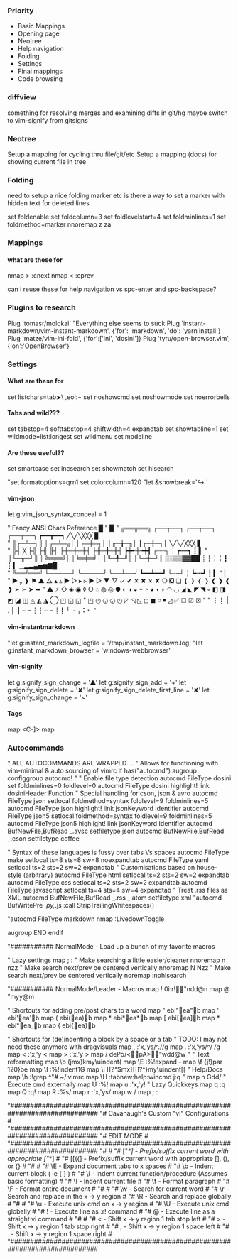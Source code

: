 ### Priority

- Basic Mappings
- Opening page
- Neotree
- Help navigation
- Folding
- Settings
- Final mappings
- Code browsing

### diffview

something for resolving merges and examining diffs in git/hg
maybe switch to vim-signify from gitsigns

### Neotree

Setup a mapping for cycling thru file/git/etc
Setup a mapping (docs) for showing current file in tree

### Folding

need to setup a nice folding marker etc
is there a way to set a marker with hidden text for deleted lines

set foldenable
set foldcolumn=3
set foldlevelstart=4
set foldminlines=1
set foldmethod=marker
nnoremap z<space><space> za

### Mappings

#### what are these for

nmap > :cnext
nmap < :cprev

can i reuse these for help navigation vs spc-enter and spc-backspace?

### Plugins to research

Plug 'tomasr/molokai' "Everything else seems to suck
Plug 'instant-markdown/vim-instant-markdown', {'for': 'markdown', 'do': 'yarn install'}
Plug 'matze/vim-ini-fold', {'for':['ini', 'dosini']}
Plug 'tyru/open-browser.vim', {'on':'OpenBrowser'}

### Settings

#### What are these for

set listchars=tab:▸\ ,eol:¬
set noshowcmd
set noshowmode
set noerrorbells

#### Tabs and wild???

set tabstop=4 softtabstop=4 shiftwidth=4 expandtab
set showtabline=1
set wildmode=list:longest
set wildmenu
set modeline

#### Are these useful??

set smartcase
set incsearch
set showmatch
set hlsearch

"set formatoptions=qrn1
set colorcolumn=120
"let &showbreak='↪ '

#### vim-json

let g:vim_json_syntax_conceal = 1

" Fancy ANSI Chars Reference █
" ▉
" ╔══╦══╗ ┌──┬──┐ ╭──┬──╮ ╭──┬──╮ ┏━━┳━━┓ ╱╲╱╲╳╳╳ ▊  
" ║┌─╨─┐║ │╔═╧═╗│ │╒═╪═╕│ │╓─╁─╖│ ┃┌─╂─┐┃ ╲╱╲╱╳╳╳ ▋  
" ╠╡ ╳ ╞╣ ├╢ ╟┤ ├┼─┼─┼┤ ├╫─╂─╫┤ ┣┿╾┼╼┿┫ ┌┄┄┐ ╎ ┏┅┅┓ ┋ ▌
" ║└─╥─┘║ │╚═╤═╝│ │╘═╪═╛│ │╙─╀─╜│ ┃└─╂─┘┃ ░░▒▒▓▓██ ┊ ┆ ╎ ╏ ┇ ┋ ▍ ▁▂▃▄▅▆▇█  
" ╚══╩══╝ └──┴──┘ ╰──┴──╯ ╰──┴──╯ ┗━━┻━━┛ └╌╌┘ ╎ ┗╍╍┛ ┋ ▎
" ▏
" ▶  ❱ ⚑ ▲ △ ▴ ▵ ▶ ▷ ▸ ▹ ► ▻ ▼ ▽ ✓ ✔ ✕ ✖ ✗ ✘ ❍ ❎ ❏ ❪ ❫ ❬ ❭ ❮ ❯ ❰ ❱ ➢ ➣ ➤ ➥
" ⚠ ⚡ ◇ ◈ ◉ ◊ ○ ◌ ◍ ◎ ● ◐ ◑ ◒ ◓ ◔ ◕ ◖ ◗ ◠ ◡ ◢ ◣ ◤ ◥ ◦ ◧ ◨ ◩ ◪ ◫ ◬ ◭ ◮ ◯ ◰ ◱ ◲
" ◳ ◴ ◵ ◶ ◷ ◸ ◹ ◺ ◻ ◼ ◽ ◾ ◿ ✅ ☐ ☑ ☒
"
" ︙ ⡇ | . │ ┃ ┄ ┅ ┆ ┇ ┈ ┉ ┊ ┋ ╵ ╶ ╷ ⠅⠂
"

#### vim-instantmarkdown

"let g:instant_markdown_logfile = '/tmp/instant_markdown.log'
"let g:instant_markdown_browser = 'windows-webbrowser'

#### vim-signify

let g:signify_sign_change = '▲'
let g:signify_sign_add = '+'
let g:signify_sign_delete = '✘'
let g:signify_sign_delete_first_line = '✘'
let g:signify_sign_change = '~'

#### Tags

map <Space><Return> <C-]>
map <Space><BS> <C-T>

### Autocommands

" ALL AUTOCOMMANDS ARE WRAPPED....
" Allows for functioning with vim-minimal & auto sourcing of vimrc
if has("autocmd")
augroup configgroup
autocmd!
"
" Enable file type detection
autocmd FileType dosini set foldminlines=0 foldlevel=0
autocmd FileType dosini highlight! link dosiniHeader Function
" Special handling for cson, json & avro
autocmd FileType json setlocal foldmethod=syntax foldlevel=9 foldminlines=5
autocmd FileType json highlight! link jsonKeyword Identifier
autocmd FileType json5 setlocal foldmethod=syntax foldlevel=9 foldminlines=5
autocmd FileType json5 highlight! link jsonKeyword Identifier
autocmd BufNewFile,BufRead _.avsc setfiletype json
autocmd BufNewFile,BufRead _.cson setfiletype coffee

" Syntax of these languages is fussy over tabs Vs spaces
autocmd FileType make setlocal ts=8 sts=8 sw=8 noexpandtab
autocmd FileType yaml setlocal ts=2 sts=2 sw=2 expandtab
" Customisations based on house-style (arbitrary)
autocmd FileType html setlocal ts=2 sts=2 sw=2 expandtab
autocmd FileType css setlocal ts=2 sts=2 sw=2 expandtab
autocmd FileType javascript setlocal ts=4 sts=4 sw=4 expandtab
" Treat .rss files as XML
autocmd BufNewFile,BufRead _.rss _.atom setfiletype xml
"autocmd BufWritePre _.py,_.js :call <SID>StripTrailingWhitespaces()

"autocmd FileType markdown nmap <F8> :LivedownToggle<CR>

augroup END
endif

"########### NormalMode - Load up a bunch of my favorite macros

" Lazy settings
map ; :
" Make searching a little easier/cleaner
nnoremap <silent> n nzz " Make search next/prev be centered vertically
nnoremap <silent> N Nzz " Make search next/prev be centered vertically
noremap <silent> <return><return> :nohlsearch<CR>

"########### NormalMode/Leader - Macros
map <leader>! 0i:r!"ndd@n
map <leader>@ "myy@m

" Shortcuts for adding pre/post chars to a word
map <leader>" ebi"ea"b
map <leader>' ebi'ea'b
map <leader>( ebi(ea)b
map <leader>* ebi*ea\*b
map <leader>[ ebi[ea]b
map <leader>* ebi*ea_b
map <leader>{ ebi{ea}b

" Shortcuts for (de)indenting a block by a space or a tab
" TODO: I may not need these anymore with dragvisuals
map <silent> \, :'x,'ys/^.//g<CR>
map <silent> \. :'x,'ys/^/ /g<CR>
map <silent> \< :'x,'y <<CR>
map <silent> \> :'x,'y ><CR>
map <silent> \/ dePo/\<pA\>"wdd@w
"
" Text reformatting
map <silent> \b (jmx)kmy\uindent<CR>(
map <silent> \E :%!expand -<CR>
map <silent> \f {j!}par 120<CR>}be
map <silent> \I :%!indent<CR>1G
map <silent> \i [[?^$<CR>mx]]]]?^}<CR>my\uindent<CR>[[
" Help/Docs
map <silent> \h :!grep ^"# ~/.vimrc<CR>
map <silent> \H :tabnew<CR>:help<CR>:wincmd j<CR>:q<CR>
"
map <leader>n Gdd\/
" Execute cmd externally
map <leader>U :%!
map <leader>u :'x,'y!
" Lazy Quickkeys
map <leader>q :q<CR>
map <leader>Q :q!<CR>
map <leader>R :%s/
map <leader>r :'x,'ys/
map <leader>w \/
map ; :

"###############################################################################
"# Cavanaugh's Custom "vi" Configurations #
"###############################################################################
"# EDIT MODE #
"###############################################################################
"# #
"# \["_\*] - Prefix/suffix current word with appropriate ["_\*] #
"# \[[({] - Prefix/suffix current word with appropriate [], (), or {} #
"# #
"# \E - Expand document tabs to x spaces #
"# \b - Indent current block ( ie { } ) #
"# \i - Indent current function/procedure (Assumes basic formatting) #
"# \I - Indent current file #
"# \f - Format paragraph #
"# \F - Format entire document #
"# #
"# \w - Search for current word #
"# \r - Search and replace in the x -> y region #
"# \R - Search and replace globally #
"# #
"# \u - Execute unix cmd on x -> y region #
"# \U - Execute unix cmd globally #
"# \! - Execute line as :r! command #
"# \@ - Execute line as a straight vi command #
"# #
"# \< - Shift x -> y region 1 tab stop left #
"# \> - Shift x -> y region 1 tab stop right #
"# \, - Shift x -> y region 1 space left #
"# \. - Shift x -> y region 1 space right #
"###############################################################################
